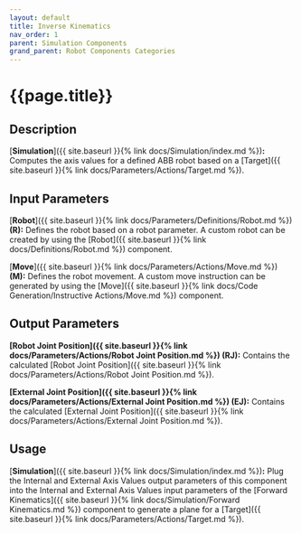 ```yaml
---
layout: default
title: Inverse Kinematics
nav_order: 1
parent: Simulation Components
grand_parent: Robot Components Categories
---
```


# **{{page.title}}**

## **Description**

[**Simulation**]({{ site.baseurl }}{% link docs/Simulation/index.md %})**:** 
Computes the axis values for a defined ABB robot based on a [Target]({{ site.baseurl }}{% link docs/Parameters/Actions/Target.md %}).

## **Input Parameters**

[**Robot**]({{ site.baseurl }}{% link docs/Parameters/Definitions/Robot.md %}) **(R):** Defines the robot based on a robot parameter. A custom robot can be created by using the [Robot]({{ site.baseurl }}{% link docs/Definitions/Robot.md %}) component.

[**Move**]({{ site.baseurl }}{% link docs/Parameters/Actions/Move.md %}) **(M):** Defines the robot movement. A custom move instruction can be generated by using the [Move]({{ site.baseurl }}{% link docs/Code Generation/Instructive Actions/Move.md %}) component.

## **Output Parameters**

**[Robot Joint Position]({{ site.baseurl }}{% link docs/Parameters/Actions/Robot Joint Position.md %}) (RJ):** Contains the calculated [Robot Joint Position]({{ site.baseurl }}{% link docs/Parameters/Actions/Robot Joint Position.md %}). 

**[External Joint Position]({{ site.baseurl }}{% link docs/Parameters/Actions/External Joint Position.md %}) (EJ):** Contains the calculated [External Joint Position]({{ site.baseurl }}{% link docs/Parameters/Actions/External Joint Position.md %}).

## **Usage**

[**Simulation**]({{ site.baseurl }}{% link docs/Simulation/index.md %})**:** Plug the Internal and External Axis Values output parameters of this component into the Internal and External Axis Values input parameters of the [Forward Kinematics]({{ site.baseurl }}{% link docs/Simulation/Forward Kinematics.md %}) component to generate a plane for a [Target]({{ site.baseurl }}{% link docs/Parameters/Actions/Target.md %}).

